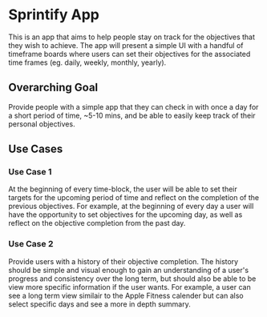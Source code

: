 # Sprintify App
This is an app that aims to help people stay on track for the objectives that they wish to achieve. The app will present a simple UI with a handful of timeframe boards where users can set their objectives for the associated time frames (eg. daily, weekly, monthly, yearly).

## Overarching Goal
Provide people with a simple app that they can check in with once a day for a short period of time, ~5-10 mins, and be able to easily keep track of their personal objectives. 

## Use Cases
### Use Case 1
At the beginning of every time-block, the user will be able to set their targets for the upcoming period of time and reflect on the completion of the previous objectives. For example, at the beginning of every day a user will have the opportunity to set objectives for the upcoming day, as well as reflect on the objective completion from the past day.

### Use Case 2
Provide users with a history of their objective completion. The history should be simple and visual enough to gain an understanding of a user's progress and consistency over the long term, but should also be able to be view more specific information if the user wants. For example, a user can see a long term view similair to the Apple Fitness calender but can also select specific days and see a more in depth summary.
